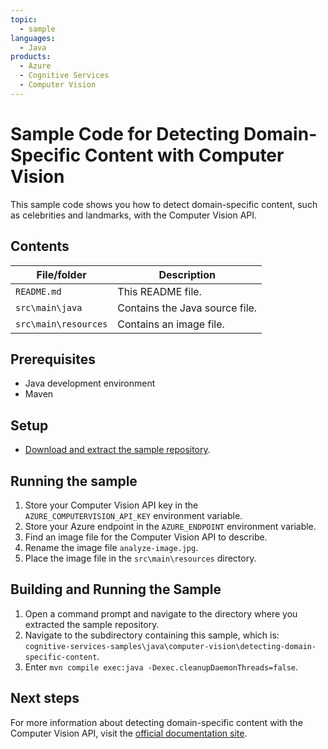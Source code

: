 ```yaml
---
topic:
  - sample
languages:
  - Java
products:
  - Azure
  - Cognitive Services
  - Computer Vision
---
```


# Sample Code for Detecting Domain-Specific Content with Computer Vision

This sample code shows you how to detect domain-specific content, such as celebrities and landmarks, with the Computer Vision API.

## Contents

| File/folder | Description |
|-------------|-------------|
| `README.md`            | This README file. |
| `src\main\java` | Contains the Java source file. |
| `src\main\resources` | Contains an image file. |

## Prerequisites

- Java development environment
- Maven

## Setup

- [Download and extract the sample repository](https://github.com/LukeBayler/cognitive-services-samples/archive/master.zip).

## Running the sample

1. Store your Computer Vision API key in the `AZURE_COMPUTERVISION_API_KEY` environment variable.
2. Store your Azure endpoint in the `AZURE_ENDPOINT` environment variable.
3. Find an image file for the Computer Vision API to describe.
4. Rename the image file `analyze-image.jpg`.
5. Place the image file in the `src\main\resources` directory.

## Building and Running the Sample

1. Open a command prompt and navigate to the directory where you extracted the sample repository.
2. Navigate to the subdirectory containing this sample, which is: `cognitive-services-samples\java\computer-vision\detecting-domain-specific-content`.
2. Enter `mvn compile exec:java -Dexec.cleanupDaemonThreads=false`.

## Next steps

For more information about detecting domain-specific content with the Computer Vision API, visit the [official documentation site](https://docs.microsoft.com/en-us/azure/cognitive-services/computer-vision/concept-detecting-domain-content).
